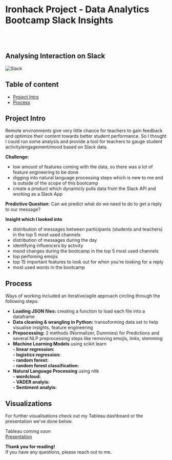 # Ironhack Project - Data Analytics Bootcamp Slack Insights 
<br/><br/>
## Analysing Interaction on Slack

![Slack](https://github.com/lillaszulyovszky/ironhack-final-project/blob/main/presentation/slack.png)

## Table of content

- [Project Intro](https://github.com/lillaszulyovszky/ironhack-case-study-classification/blob/main/README.md#project-intro)
- [Process](https://github.com/lillaszulyovszky/ironhack-case-study-classification#process--tools)

## Project Intro
Remote environments give very little chance for teachers to gain feedback and optimize their content towards better student performance. So I thought I could run some analysis and provide a tool for teachers to gauge student activity/engagement/mood based on Slack data.

**Challenge:**
- low amount of features coming with the data, so there was a lot of feature engineering to be done
- digging into natural language processing steps which is new to me and is outside of the scope of this bootcamp
- create a product which dynamicly pulls data from the Slack API and working as a Slack App

**Predictive Question:**
Can we predict what do we need to do to get a reply to our message?

**Insight which I looked into**
- distribution of messages between participants (students and teachers) in the top 5 most used channels
- distribution of messages during the day
- identifying influencers by activity
- mood changes during the bootcamp in the top 5 most used channels
- top perfoming emojis
- top 15 important features to look out for when you're looking for a reply
- most used words in the bootcamp


## Process

Ways of working included an iterative/agile approach circling through the following steps:

- **Loading JSON files:** creating a function to load each file into a dataframe<br/>
- **Data cleaning & wrangling in Python:** transoforming data set to help visualise insights, feature engineering<br/>
- **Prepocessing:** 2 methods (Normalizer, Dummies) for Predictions and several NLP preprocessing steps like removing emojis, links, stemming<br/>
- **Machine Learning Models** using scikit learn<br/>
**- linear regression:** <br/>
**- logistics regression:** <br/>
**- random forest:** <br/>
**- random forest classification:** <br/>
- **Natural Language Processing** using nltk<br/>
**- wordcloud:** <br/>
**- VADER analyis:** <br/>
**- Sentiment analyis:** <br/>

## Visualizations

For further visualisations check out my Tableau dashboard or the presentation we've done below.

Tableau coming soon <br/>
[Presentation](https://docs.google.com/presentation/d/1qMoWoY_3LL31Y4WvFe2di2z1FIUNOo3gU2yuRwjrI6o/edit?usp=sharing)


**Thank you for reading!** <br/>
If you have any questions, please reach out to me.<br/><br/>

